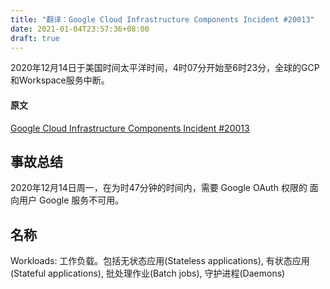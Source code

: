```yaml
---
title: "翻译：Google Cloud Infrastructure Components Incident #20013"
date: 2021-01-04T23:57:36+08:00
draft: true
---
```


2020年12月14日于美国时间太平洋时间，4时07分开始至6时23分，全球的GCP和Workspace服务中断。

<!--more-->

#### 原文

[Google Cloud Infrastructure Components Incident #20013](https://status.cloud.google.com/incident/zall/20013#20013005)

## 事故总结
2020年12月14日周一，在为时47分钟的时间内，需要 Google OAuth 权限的 面向用户 Google 服务不可用。



## 名称
Workloads: 工作负载。包括无状态应用(Stateless applications), 有状态应用(Stateful applications), 批处理作业(Batch jobs), 守护进程(Daemons)